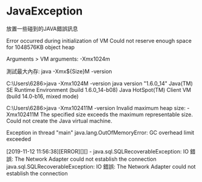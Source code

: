 # JavaException
放置一些碰到的JAVA錯誤訊息




Error occurred during initialization of VM
Could not reserve enough space for 1048576KB object heap

Arguments > VM arguments: 
-Xmx1024m

測試最大內存:
java -Xmx${Size}M -version

C:\Users\6286>java  -Xmx1024M -version
java version "1.6.0_14"
Java(TM) SE Runtime Environment (build 1.6.0_14-b08)
Java HotSpot(TM) Client VM (build 14.0-b16, mixed mode)

C:\Users\6286>java  -Xmx102411M -version
Invalid maximum heap size: -Xmx102411M
The specified size exceeds the maximum representable size.
Could not create the Java virtual machine.




Exception in thread "main" java.lang.OutOfMemoryError: GC overhead limit exceeded


[2019-11-12 11:56:38][ERROR][][]  - java.sql.SQLRecoverableException: IO 錯誤: The Network Adapter could not establish the connection
java.sql.SQLRecoverableException: IO 錯誤: The Network Adapter could not establish the connection
